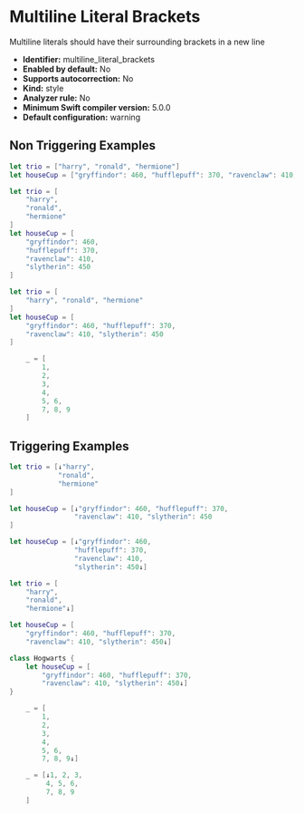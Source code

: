 # Multiline Literal Brackets

Multiline literals should have their surrounding brackets in a new line

* **Identifier:** multiline_literal_brackets
* **Enabled by default:** No
* **Supports autocorrection:** No
* **Kind:** style
* **Analyzer rule:** No
* **Minimum Swift compiler version:** 5.0.0
* **Default configuration:** warning

## Non Triggering Examples

```swift
let trio = ["harry", "ronald", "hermione"]
let houseCup = ["gryffindor": 460, "hufflepuff": 370, "ravenclaw": 410, "slytherin": 450]
```

```swift
let trio = [
    "harry",
    "ronald",
    "hermione"
]
let houseCup = [
    "gryffindor": 460,
    "hufflepuff": 370,
    "ravenclaw": 410,
    "slytherin": 450
]
```

```swift
let trio = [
    "harry", "ronald", "hermione"
]
let houseCup = [
    "gryffindor": 460, "hufflepuff": 370,
    "ravenclaw": 410, "slytherin": 450
]
```

```swift
    _ = [
        1,
        2,
        3,
        4,
        5, 6,
        7, 8, 9
    ]
```

## Triggering Examples

```swift
let trio = [↓"harry",
            "ronald",
            "hermione"
]
```

```swift
let houseCup = [↓"gryffindor": 460, "hufflepuff": 370,
                "ravenclaw": 410, "slytherin": 450
]
```

```swift
let houseCup = [↓"gryffindor": 460,
                "hufflepuff": 370,
                "ravenclaw": 410,
                "slytherin": 450↓]
```

```swift
let trio = [
    "harry",
    "ronald",
    "hermione"↓]
```

```swift
let houseCup = [
    "gryffindor": 460, "hufflepuff": 370,
    "ravenclaw": 410, "slytherin": 450↓]
```

```swift
class Hogwarts {
    let houseCup = [
        "gryffindor": 460, "hufflepuff": 370,
        "ravenclaw": 410, "slytherin": 450↓]
}
```

```swift
    _ = [
        1,
        2,
        3,
        4,
        5, 6,
        7, 8, 9↓]
```

```swift
    _ = [↓1, 2, 3,
         4, 5, 6,
         7, 8, 9
    ]
```